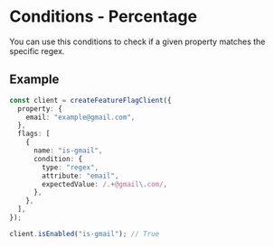 # Conditions - Percentage

You can use this conditions to check if a given property matches the specific regex.

## Example

```ts
const client = createFeatureFlagClient({
  property: {
    email: "example@gmail.com",
  },
  flags: [
    {
      name: "is-gmail",
      condition: {
        type: "regex",
        attribute: "email",
        expectedValue: /.+@gmail\.com/,
      },
    },
  ],
});

client.isEnabled("is-gmail"); // True
```
